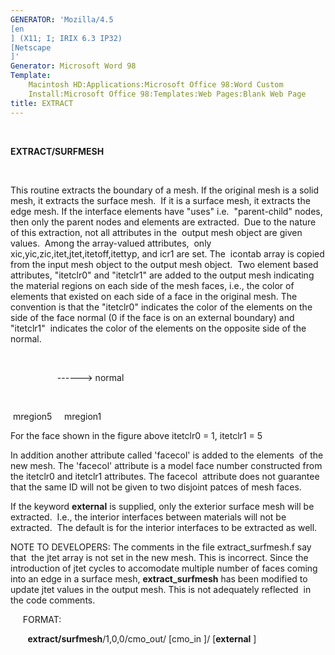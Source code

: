 ```yaml
---
GENERATOR: 'Mozilla/4.5 
[en
] (X11; I; IRIX 6.3 IP32) 
[Netscape
]'
Generator: Microsoft Word 98
Template: 
    Macintosh HD:Applications:Microsoft Office 98:Word Custom
    Install:Microsoft Office 98:Templates:Web Pages:Blank Web Page
title: EXTRACT
---
```


 

 **EXTRACT/SURFMESH**

  

  This routine extracts the boundary of a mesh. If the original mesh
  is a solid mesh, it extracts the surface mesh.  If it is a surface
  mesh, it extracts the edge mesh. If the interface elements have
  "uses" i.e.  "parent-child" nodes, then only the parent nodes and
  elements are extracted.  Due to the nature of this extraction, not
  all attributes in the  output mesh object are given values.  Among
  the array-valued attributes,  only
  xic,yic,zic,itet,jtet,itetoff,itettyp, and icr1 are set. The 
  icontab array is copied from the input mesh object to the output
  mesh object.  Two element based attributes, "itetclr0" and
  "itetclr1" are added to the output mesh indicating the material
  regions on each side of the mesh faces, i.e., the color of elements
  that existed on each side of a face in the original mesh. The
  convention is that the "itetclr0" indicates the color of the
  elements on the side of the face normal (0 if the face is on an
  external boundary) and "itetclr1"  indicates the color of the
  elements on the opposite side of the normal.

                     

                     ------&gt; normal

                     

   mregion5     mregion1
 
  For the face shown in the figure above itetclr0 = 1, itetclr1 = 5
 
  In addition another attribute called 'facecol' is added to the
  elements  of the new mesh. The 'facecol' attribute is a model face
  number constructed from the itetclr0 and itetclr1 attributes. The
  facecol  attribute does not guarantee that the same ID will not be
  given to two disjoint patces of mesh faces.
 
  If the keyword **external** is supplied, only the exterior surface
  mesh will be extracted.  I.e., the interior interfaces between
  materials will not be extracted.  The default is for the interior
  interfaces to be extracted as well.
 
  NOTE TO DEVELOPERS: The comments in the file extract\_surfmesh.f say
  that  the jtet array is not set in the new mesh. This is incorrect.
  Since the introduction of jtet cycles to accomodate multiple number
  of faces coming into an edge in a surface mesh,
  **extract\_surfmesh** has been modified to  update jtet values in
  the output mesh. This is not adequately reflected  in the code
  comments.

 

      FORMAT:

       
 **extract/surfmesh**/1,0,0/cmo\_out/
[cmo\_in
]/
[**external**
]

